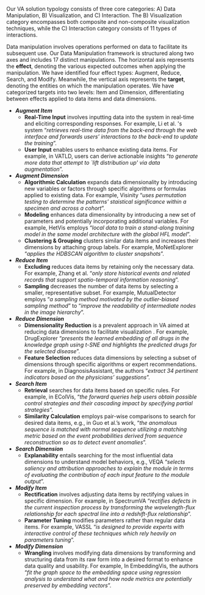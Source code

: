 Our VA solution typology consists of three core categories: A) Data Manipulation, B) Visualization, and C) Interaction. The B) Visualization category encompasses both composite and non-composite visualization techniques, while the C) Interaction category consists of 11 types of interactions.

Data manipulation involves operations performed on data to facilitate its subsequent use. Our Data Manipulation framework is structured along two axes and includes 17 distinct manipulations. The horizontal axis represents the **effect**, denoting the various expected outcomes when applying the manipulation. We have identified four effect types:
Augment, Reduce, Search, and Modify. Meanwhile, the vertical axis represents the **target**, denoting the entities on which the manipulation operates. We have categorized targets into two levels: Item and Dimension, differentiating between effects applied to data items and data dimensions.

- ***Augment Item*** 
  - **Real-Time Input** involves inputting data into the system in real-time and eliciting corresponding responses. For example, Li et al. 's system “*retrieves real-time data from the back-end through the web interface*
    *and forwards users’ interactions to the back-end to update the training*”.
  - **User Input** enables users to enhance existing data items. For example, in VATLD, users can derive actionable insights “*to generate more data that attempt to `lift distribution up' via data augmentation*”.
- ***Augment Dimension*** 
  - **Algorithmic Calculation** expands data dimensionality by introducing new variables or factors through specific algorithms or formulas applied to existing data. For example, Visinity “*uses permutation testing to determine the patterns’ staistical significance within a specimen and across a cohort*”.
  -  **Modeling** enhances data dimensionality by introducing a new set of parameters and potentially incorporating additional variables. For example, HetVis employs “*local data to train a stand-along training model in the same model architecture with the global HFL model*”.
  - **Clustering & Grouping** clusters similar data items and increases their dimensions by attaching group labels. For example, MoNetExplorer “*applies the HDBSCAN algorithm to cluster snapshots*”.
- ***Reduce Item*** 
  - **Excluding** reduces data items by retaining only the necessary data. For example, Zhang et al. “*only store historical events and related records that support spatio-temporal information reasoning*”.
  -  **Sampling** decreases the number of data items by selecting a smaller, representative subset. For example, MutualDetector employs “*a sampling method motivated by the outlier-biased sampling method*” to “*improve the readability of intermediate nodes in the image hierarchy*”.
- ***Reduce Dimension*** 
  - **Dimensionality Reduction** is a prevalent approach in VA aimed at reducing data dimensions to facilitate visualization . For example, DrugExplorer “*presents the learned embedding of all drugs in the knowledge graph using t-SNE and highlights the predicted drugs for the selected disease*”.
  - **Feature Selection** reduces data dimensions by selecting a subset of dimensions through specific algorithms or expert recommendations. For example, in DiagnosisAssistant, the authors “*extract 34 pertinent indicators*
    *based on the physicians’ suggestions*”.
- ***Search Item***
  - **Retrieval** searches for data items based on specific rules. For example, in EColVis, “*the forward queries help users obtain possible control strategies and their cascading impact by specifying partial strategies*”.
  -  **Similarity Calculation** employs pair-wise comparisons to search for desired data items, e.g., in Guo et al.’s work, “*the anomalous sequence is matched with normal sequence utilizing a matching metric based on the event probabilities derived from sequence reconstruction so as to detect event anomalies*”.
- ***Search Dimension*** 
  - **Explanability** entails searching for the most influential data dimensions to understand model behaviors, e.g., VEQA “*selects saliency and attribution approaches to explain the module in terms of evaluating the contribution of each input feature to the module output*”.
- ***Modify Item*** 
  - **Rectification** involves adjusting data items by rectifying values in specific dimension. For example, in SpectrumVA “*rectifies defects in the current inspection process by transforming the wavelength-flux relationship for each spectral line into a redshift-flux relationship*”.
  - **Parameter Tuning** modifies parameters rather than regular data items. For example, VASSL “*is designed to provide experts with interactive control of these techniques which rely heavily on parameters tuning*”.
- ***Modify Dimension***
  - **Wrangling** involves modifying data dimensions by transforming and structuring data from its raw form into a desired format to enhance data quality and usability. For example, In EmbeddingVis, the authors “*fit the graph space to the embedding space using regression analysis to understand what and how node metrics are potentially preserved by embedding vectors*”.

